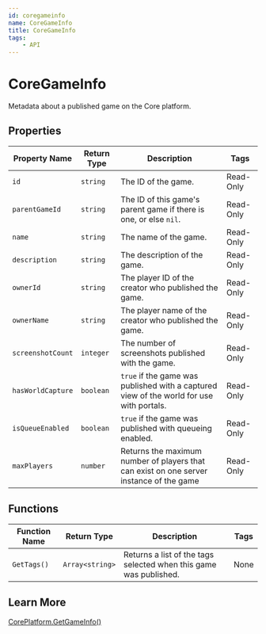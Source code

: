 ```yaml
---
id: coregameinfo
name: CoreGameInfo
title: CoreGameInfo
tags:
    - API
---
```


# CoreGameInfo

Metadata about a published game on the Core platform.

## Properties

| Property Name | Return Type | Description | Tags |
| -------- | ----------- | ----------- | ---- |
| `id` | `string` | The ID of the game. | Read-Only |
| `parentGameId` | `string` | The ID of this game's parent game if there is one, or else `nil`. | Read-Only |
| `name` | `string` | The name of the game. | Read-Only |
| `description` | `string` | The description of the game. | Read-Only |
| `ownerId` | `string` | The player ID of the creator who published the game. | Read-Only |
| `ownerName` | `string` | The player name of the creator who published the game. | Read-Only |
| `screenshotCount` | `integer` | The number of screenshots published with the game. | Read-Only |
| `hasWorldCapture` | `boolean` | `true` if the game was published with a captured view of the world for use with portals. | Read-Only |
| `isQueueEnabled` | `boolean` | `true` if the game was published with queueing enabled. | Read-Only |
| `maxPlayers` | `number` | Returns the maximum number of players that can exist on one server instance of the game | Read-Only |

## Functions

| Function Name | Return Type | Description | Tags |
| -------- | ----------- | ----------- | ---- |
| `GetTags()` | `Array<string>` | Returns a list of the tags selected when this game was published. | None |

## Learn More

[CorePlatform.GetGameInfo()](coreplatform.md)
